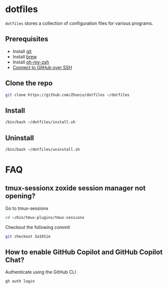 # dotfiles

`dotfiles` stores a collection of configuration files for various programs.

## Prerequisites

- Install [git](https://git-scm.com/downloads)
- Install [brew](https://brew.sh/)
- Install [oh-my-zsh](https://ohmyz.sh/)
- [Connect to GitHub over SSH](https://github.com/Zhunio/notes/blob/main/git/connect-to-github-over-ssh.md)

## Clone the repo

```bash
git clone https://github.com/Zhunio/dotfiles ~/dotfiles
```

## Install

```bash
/bin/bash ~/dotfiles/install.sh
```

## Uninstall

```bash
/bin/bash ~/dotfiles/uninstall.sh
```

# FAQ

## tmux-sessionx zoxide session manager not opening?

Go to tmux-sessionx

```bash
cd ~/bin/tmux-plugins/tmux-sessionx
```

Checkout the following commit

```bash
git checkout 3a1911e 
```

## How to enable GitHub Copilot and GitHub Copilot Chat?

Authenticate using the GitHub CLI

```bash
gh auth login
```
